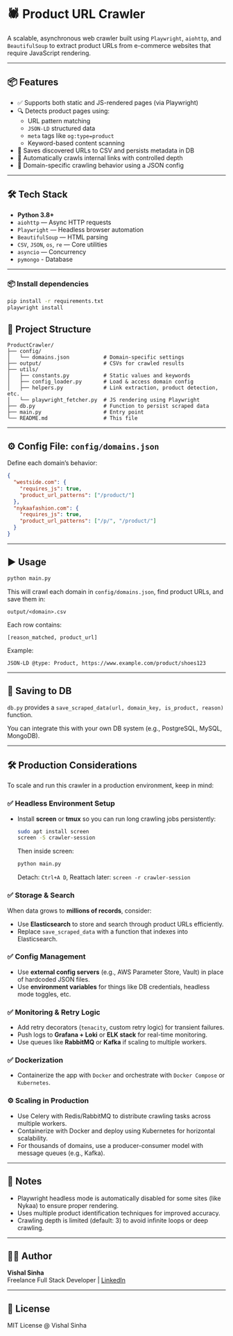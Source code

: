 # 🕷️ Product URL Crawler

A scalable, asynchronous web crawler built using `Playwright`, `aiohttp`, and `BeautifulSoup` to extract product URLs from e-commerce websites that require JavaScript rendering.

---

## 📦 Features

- ✅ Supports both static and JS-rendered pages (via Playwright)
- 🔍 Detects product pages using:
  - URL pattern matching
  - `JSON-LD` structured data
  - `meta` tags like `og:type=product`
  - Keyword-based content scanning
- 💾 Saves discovered URLs to CSV and persists metadata in DB
- 🔁 Automatically crawls internal links with controlled depth
- 🧠 Domain-specific crawling behavior using a JSON config

---

## 🛠️ Tech Stack

- **Python 3.8+**
- `aiohttp` — Async HTTP requests
- `Playwright` — Headless browser automation
- `BeautifulSoup` — HTML parsing
- `CSV`, `JSON`, `os`, `re` — Core utilities
- `asyncio` — Concurrency
- `pymongo` - Database

---

### 📦 Install dependencies

```bash
pip install -r requirements.txt
playwright install
```

## 📁 Project Structure

```
ProductCrawler/
├── config/
│   └── domains.json           # Domain-specific settings
├── output/                    # CSVs for crawled results
├── utils/
│   ├── constants.py           # Static values and keywords
│   ├── config_loader.py       # Load & access domain config
│   ├── helpers.py             # Link extraction, product detection, etc.
│   └── playwright_fetcher.py  # JS rendering using Playwright
├── db.py                      # Function to persist scraped data
├── main.py                    # Entry point
└── README.md                  # This file
```

---

## ⚙️ Config File: `config/domains.json`

Define each domain’s behavior:

```json
{
  "westside.com": {
    "requires_js": true,
    "product_url_patterns": ["/product/"]
  },
  "nykaafashion.com": {
    "requires_js": true,
    "product_url_patterns": ["/p/", "/product/"]
  }
}
```

---

## ▶️ Usage

```bash
python main.py
```

This will crawl each domain in `config/domains.json`, find product URLs, and save them in:

```
output/<domain>.csv
```

Each row contains:

```
[reason_matched, product_url]
```

Example:

```
JSON-LD @type: Product, https://www.example.com/product/shoes123
```

---

## 💾 Saving to DB

`db.py` provides a `save_scraped_data(url, domain_key, is_product, reason)` function.

You can integrate this with your own DB system (e.g., PostgreSQL, MySQL, MongoDB).

---

## 🛠️ Production Considerations

To scale and run this crawler in a production environment, keep in mind:

### ✅ Headless Environment Setup

- Install **screen** or **tmux** so you can run long crawling jobs persistently:
  ```bash
  sudo apt install screen
  screen -S crawler-session
  ```
  Then inside screen:
  ```bash
  python main.py
  ```
  Detach: `Ctrl+A D`, Reattach later: `screen -r crawler-session`

### ✅ Storage & Search

When data grows to **millions of records**, consider:

- Use **Elasticsearch** to store and search through product URLs efficiently.
- Replace `save_scraped_data` with a function that indexes into Elasticsearch.

### ✅ Config Management

- Use **external config servers** (e.g., AWS Parameter Store, Vault) in place of hardcoded JSON files.
- Use **environment variables** for things like DB credentials, headless mode toggles, etc.

### ✅ Monitoring & Retry Logic

- Add retry decorators (`tenacity`, custom retry logic) for transient failures.
- Push logs to **Grafana + Loki** or **ELK stack** for real-time monitoring.
- Use queues like **RabbitMQ** or **Kafka** if scaling to multiple workers.

### ✅ Dockerization

- Containerize the app with `Docker` and orchestrate with `Docker Compose` or `Kubernetes`.

### ⚙️ Scaling in Production

- Use Celery with Redis/RabbitMQ to distribute crawling tasks across multiple workers.
- Containerize with Docker and deploy using Kubernetes for horizontal scalability.
- For thousands of domains, use a producer-consumer model with message queues (e.g., Kafka).

---

## 📌 Notes

- Playwright headless mode is automatically disabled for some sites (like Nykaa) to ensure proper rendering.
- Uses multiple product identification techniques for improved accuracy.
- Crawling depth is limited (default: 3) to avoid infinite loops or deep crawling.

---

## 🧑‍💻 Author

**Vishal Sinha**  
Freelance Full Stack Developer | [LinkedIn](https://www.linkedin.com/in/vishal15456/)

---

## 📝 License

MIT License @ Vishal Sinha
